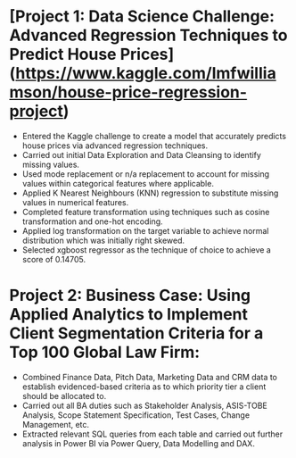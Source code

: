 # [Project 1: Data Science Challenge: Advanced Regression Techniques to Predict House Prices] (https://www.kaggle.com/lmfwilliamson/house-price-regression-project)

* Entered the Kaggle challenge to create a model that accurately predicts house prices via advanced regression techniques.
* Carried out initial Data Exploration and Data Cleansing to identify missing values. 
* Used mode replacement or n/a replacement to account for missing values within categorical features where applicable.
* Applied K Nearest Neighbours (KNN) regression to substitute missing values in numerical features.
* Completed feature transformation using techniques such as cosine transformation and one-hot encoding.
* Applied log transformation on the target variable to achieve normal distribution which was initially right skewed. 
* Selected xgboost regressor as the technique of choice to achieve a score of 0.14705. 

# Project 2: Business Case: Using Applied Analytics to Implement Client Segmentation Criteria for a Top 100 Global Law Firm:
* Combined Finance Data, Pitch Data, Marketing Data and CRM data to establish evidenced-based criteria as to which priority tier a client should be allocated to. 
* Carried out all BA duties such as Stakeholder Analysis, ASIS-TOBE Analysis, Scope Statement Specification, Test Cases, Change Management, etc. 
* Extracted relevant SQL queries from each table and carried out further analysis in Power BI via Power Query, Data Modelling and DAX. 
